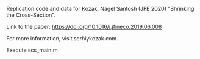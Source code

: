 Replication code and data for Kozak, Nagel Santosh (JFE 2020) "Shrinking the Cross-Section".

Link to the paper: https://doi.org/10.1016/j.jfineco.2019.06.008

For more information, visit serhiykozak.com.


Execute scs_main.m
